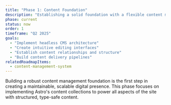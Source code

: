 ```yaml
---
title: "Phase 1: Content Foundation"
description: "Establishing a solid foundation with a flexible content management system that will power all aspects of my online presence."
phase: current
status: now
order: 1
timeframe: "Q2 2025"
goals:
  - "Implement headless CMS architecture"
  - "Create intuitive editing interfaces"
  - "Establish content relationships and structure"
  - "Build content delivery pipelines"
relatedRoadmapItems:
  - content-management-system
---
```


Building a robust content management foundation is the first step in creating a maintainable, scalable digital presence. This phase focuses on implementing Astro's content collections to power all aspects of the site with structured, type-safe content.